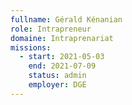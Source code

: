 ```yaml
---
fullname: Gérald Kénanian
role: Intrapreneur
domaine: Intraprenariat
missions:
  - start: 2021-05-03
    end: 2021-07-09
    status: admin
    employer: DGE
---
```


